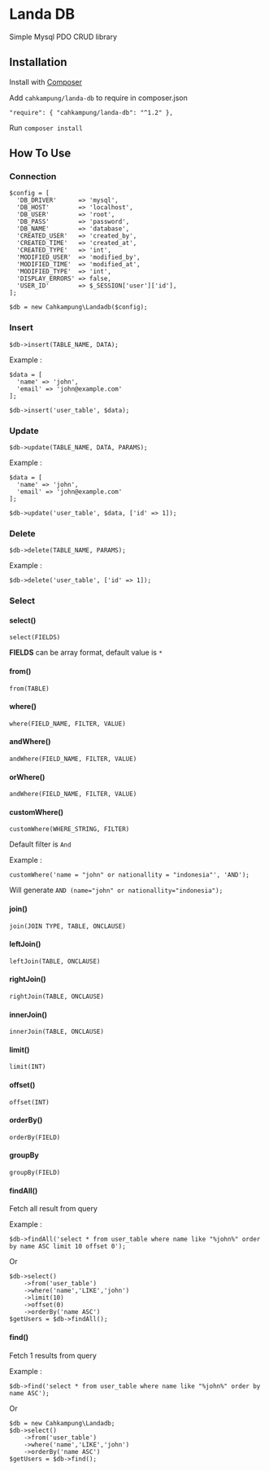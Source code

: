# Landa DB

Simple Mysql PDO CRUD library

## Installation

Install with [Composer](http://getcomposer.org/)

Add `cahkampung/landa-db` to require in composer.json

`"require": { "cahkampung/landa-db": "^1.2" },`

Run `composer install`

## How To Use

### Connection

```
$config = [
  'DB_DRIVER'      => 'mysql',
  'DB_HOST'        => 'localhost',
  'DB_USER'        => 'root',
  'DB_PASS'        => 'password',
  'DB_NAME'        => 'database',
  'CREATED_USER'   => 'created_by',
  'CREATED_TIME'   => 'created_at',
  'CREATED_TYPE'   => 'int',
  'MODIFIED_USER'  => 'modified_by',
  'MODIFIED_TIME'  => 'modified_at',
  'MODIFIED_TYPE'  => 'int',
  'DISPLAY_ERRORS' => false,
  'USER_ID'        => $_SESSION['user']['id'],
];

$db = new Cahkampung\Landadb($config);
```

### Insert

`$db->insert(TABLE_NAME, DATA);`

Example : 
```
$data = [
  'name' => 'john',
  'email' => 'john@example.com'
];

$db->insert('user_table', $data);
```

### Update

`$db->update(TABLE_NAME, DATA, PARAMS);`

Example : 
```
$data = [
  'name' => 'john',
  'email' => 'john@example.com'
];

$db->update('user_table', $data, ['id' => 1]);
```
### Delete

`$db->delete(TABLE_NAME, PARAMS);`

Example :
```
$db->delete('user_table', ['id' => 1]);
```

### Select ###

#### select() ####

`select(FIELDS)`

**FIELDS** can be array format, default value is `*`

#### from() ####

`from(TABLE)`

#### where() ####

`where(FIELD_NAME, FILTER, VALUE)`

#### andWhere() ####

`andWhere(FIELD_NAME, FILTER, VALUE)`

#### orWhere() ####

`andWhere(FIELD_NAME, FILTER, VALUE)`

#### customWhere() ####

`customWhere(WHERE_STRING, FILTER)`

Default filter is `And` 

Example : 

`customWhere('name = "john" or nationallity = "indonesia"', 'AND');`

Will generate `AND (name="john" or nationallity="indonesia");`

#### join() ####

`join(JOIN TYPE, TABLE, ONCLAUSE)`

#### leftJoin() ####

`leftJoin(TABLE, ONCLAUSE)`

#### rightJoin() ####

`rightJoin(TABLE, ONCLAUSE)`

#### innerJoin() ####

`innerJoin(TABLE, ONCLAUSE)`

#### limit() ####

`limit(INT)`

#### offset() ####

`offset(INT)`

#### orderBy() ####

`orderBy(FIELD)`

#### groupBy ####

`groupBy(FIELD)`

#### findAll() ####

Fetch all result from query

Example :
```
$db->findAll('select * from user_table where name like "%john%" order by name ASC limit 10 offset 0');
```
Or
```
$db->select()
    ->from('user_table')
    ->where('name','LIKE','john')
    ->limit(10)
    ->offset(0)
    ->orderBy('name ASC')
$getUsers = $db->findAll();
```

#### find() ####

Fetch 1 results from query

Example :
```
$db->find('select * from user_table where name like "%john%" order by name ASC');
```
Or 
```
$db = new Cahkampung\Landadb;
$db->select()
    ->from('user_table')
    ->where('name','LIKE','john')
    ->orderBy('name ASC')
$getUsers = $db->find();
```

